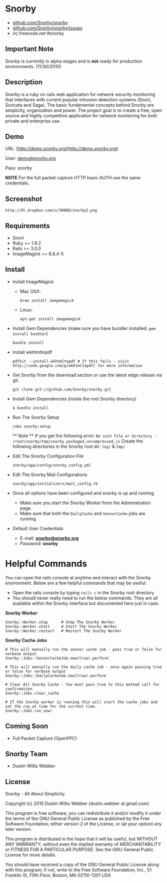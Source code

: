 # Snorby

* [github.com/Snorby/snorby](http://github.com/Snorby/snorby/)
* [github.com/Snorby/snorby/issues](http://github.com/Snorby/snorby/issues)
* irc.freenode.net #snorby

## Important Note

Snorby is currently in alpha stages and is **not** ready for production environments. (11/30/2010)

## Description

Snorby is a ruby on rails web application for network security monitoring that interfaces with current popular intrusion detection systems (Snort, Suricata and Saga). The basic fundamental concepts behind Snorby are simplicity, organization and power. The project goal is to create a free, open source and highly competitive application for network monitoring for both private and enterprise use.

## Demo

URL: [http://demo.snorby.org](http://demo.snorby.org)

User: demo@snorby.org

Pass: snorby

**NOTE** For the full packet capture HTTP basic AUTH use the same credentials.

## Screenshot

	http://dl.dropbox.com/u/38088/snorby2.png

## Requirements

* Snort
* Ruby >= 1.9.2
* Rails >= 3.0.0 
* ImageMagick >= 6.6.4-5

## Install

* Install ImageMagick

	* Mac OSX:
	
		`brew install imagemagick`

	* Linux:
	
		`apt-get install imagemagick`

* Install Gem Dependencies (make sure you have bundler installed: `gem install bundler`)

	`bundle install`
	
* Install wkhtmltopdf

	`pdfkit --install-wkhtmltopdf # If this fails - visit http://code.google.com/p/wkhtmltopdf/ for more information`
	
* Get Snorby from the download section or use the latest edge release via git.

	`git clone git://github.com/Snorby/snorby.git`

* Install Gem Dependencies (inside the root Snorby directory)

	`$ bundle install`
	
* Run The Snorby Setup

	`rake snorby:setup`
	
	** Note ** If you get the following error: `No such file or directory - /root/snorby/tmp/snorby_packaged_uncompressed.js`
	Create the following directories in the Snorby root dir: `log/` & `tmp/`
	
* Edit The Snorby Configuration File

	`snorby/app/config/snorby_config.yml`
	
* Edit The Snorby Mail Configurations

	`snorby/app/initializers/mail_config.rb`
	
* Once all options have been configured and snorby is up and running

	* Make sure you start the Snorby Worker from the Administration page.
	* Make sure that both the `DailyCache` and `SensorCache` jobs are running.
	
* Default User Credentials

	* E-mail: **snorby@snorby.org**
	* Password: **snorby**
	
# Helpful Commands

You can open the rails console at anytime and interact with the Snorby environment. Below are a few helpful commands that may be useful:

 * Open the rails console by typing `rails c` in the Snorby root directory
 * You should never really need to run the below commands. They are all available within the
	Snorby interface but documented here just in case.

**Snorby Worker**

	Snorby::Worker.stop      # Stop The Snorby Worker
	Snorby::Worker.start     # Start The Snorby Worker
	Snorby::Worker.restart   # Restart The Snorby Worker

**Snorby Cache Jobs**
	
	# This will manually run the sensor cache job - pass true or false for verbose output
	Snorby::Jobs::SensorCacheJob.new(true).perform`

	# This will manually run the daily cache job - once again passing true or false for verbose output
	Snorby::Jobs::DailyCacheJob.new(true).perform

	# Clear All Snorby Cache - You must pass true to this method call for confirmation.
	Snorby::Jobs.clear_cache

	# If the Snorby worker is running this will start the cache jobs and set the run_at time for the current time.
	Snorby::Jobs.run_now!								

## Coming Soon

* Full Packet Capture (OpenFPC)

## Snorby Team

* Dustin Willis Webber

## License

Snorby - All About Simplicity.

Copyright (c) 2010 Dustin Willis Webber (dustin.webber at gmail.com)

This program is free software; you can redistribute it and/or modify
it under the terms of the GNU General Public License as published by
the Free Software Foundation; either version 2 of the License, or
(at your option) any later version.

This program is distributed in the hope that it will be useful,
but WITHOUT ANY WARRANTY; without even the implied warranty of
MERCHANTABILITY or FITNESS FOR A PARTICULAR PURPOSE.  See the
GNU General Public License for more details.

You should have received a copy of the GNU General Public License
along with this program; if not, write to the Free Software
Foundation, Inc., 51 Franklin St, Fifth Floor, Boston, MA  02110-1301  USA